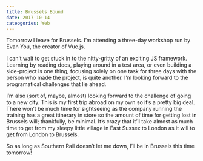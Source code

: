 ```yaml
---
title: Brussels Bound
date: 2017-10-14
cateogories: Web
---
```


Tomorrow I leave for Brussels. I’m attending a three-day workshop run by Evan You, the creator of Vue.js.

I can’t wait to get stuck in to the nitty-gritty of an exciting JS framework. Learning by reading docs, playing around in a test area, or even building a side-project is one thing, focusing solely on one task for three days with the person who made the project, is quite another. I’m looking forward to the programatical challenges that lie ahead.

I’m also (sort of, maybe, almost) looking forward to the challenge of going to a new city. This is my first trip abroad on my own so it’s a pretty big deal. There won’t be much time for sightseeing as the company running the training has a great itinerary in store so the amount of time for getting lost in Brussels will; thankfully, be minimal. It’s crazy that it’ll take almost as much time to get from my sleepy little village in East Sussex to London as it will to get from London to Brussels.

So as long as Southern Rail doesn’t let me down, I’ll be in Brussels this time tomorrow!
